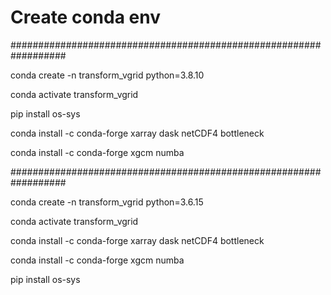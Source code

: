 # Create conda env
 
##################################################################
 
 conda create -n transform_vgrid python=3.8.10
 
 conda activate transform_vgrid
 
 pip install os-sys
 
 conda install -c conda-forge xarray dask netCDF4 bottleneck
 
 conda install -c conda-forge xgcm numba
 
##################################################################
 
 conda create -n transform_vgrid python=3.6.15
 
 conda activate transform_vgrid
 
 conda install -c conda-forge xarray dask netCDF4 bottleneck
 
 conda install -c conda-forge xgcm numba  
 
 pip install os-sys
